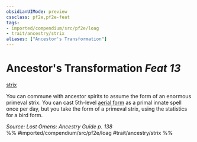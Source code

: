 ```yaml
---
obsidianUIMode: preview
cssclass: pf2e,pf2e-feat
tags:
- imported/compendium/src/pf2e/loag
- trait/ancestry/strix
aliases: ["Ancestor's Transformation"]
---
```

# Ancestor's Transformation  *Feat 13*  
[strix](strix-loag.md)  


You can commune with ancestor spirits to assume the form of an enormous primeval strix. You can cast 5th-level [aerial form](../spells/aerial-form.md) as a primal innate spell once per day, but you take the form of a primeval strix, using the statistics for a bird form.

*Source: Lost Omens: Ancestry Guide p. 138*  
%% #imported/compendium/src/pf2e/loag #trait/ancestry/strix %%
